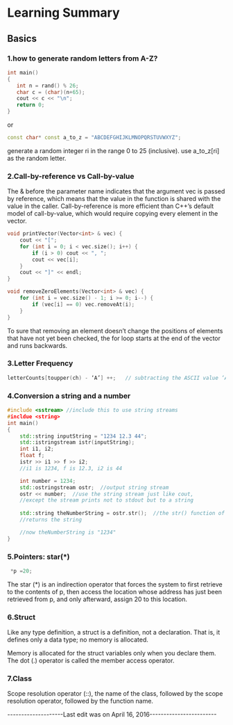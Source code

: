 
# Learning Summary

## Basics

### 1.how to generate random letters from A-Z?
```c++
int main()
{
   int n = rand() % 26;
   char c = (char)(n+65);
   cout << c << "\n";
   return 0;
}
```
or
  
```c++    
const char* const a_to_z = "ABCDEFGHIJKLMNOPQRSTUVWXYZ";
```
generate a random integer ri in the range 0 to 25 (inclusive).
use a_to_z[ri] as the random letter.

### 2.Call-by-reference vs Call-by-value

The & before the parameter name indicates that the argument vec is passed by reference, which means that the value in the function is shared with the value in the caller. Call-by-reference is more efficient than C++’s default model of call-by-value, which would require copying every element in the vector.
```c++
void printVector(Vector<int> & vec) {
	cout << "[";
	for (int i = 0; i < vec.size(); i++) {
		if (i > 0) cout << ", ";
		cout << vec[i];
	}
	cout << "]" << endl;
}

void removeZeroElements(Vector<int> & vec) {
	for (int i = vec.size() - 1; i >= 0; i--) {
		if (vec[i] == 0) vec.removeAt(i);
	}
}
```

To sure that removing an element doesn’t change the positions of elements that have not yet been checked, the for loop starts at the end of the vector and runs backwards.

### 3.Letter Frequency
```c++  
letterCounts[toupper(ch) - ‘A’] ++;   // subtracting the ASCII value ‘A’
```

### 4.Conversion a string and a number
```c++
#include <sstream> //include this to use string streams
#incldue <string>
int main()
{
	std::string inputString = "1234 12.3 44";
	std::istringstream istr(inputString);
	int i1, i2;
	float f;
	istr >> i1 >> f >> i2;
	//i1 is 1234, f is 12.3, i2 is 44

	int number = 1234;
	std::ostringstream ostr;  //output string stream
	ostr << number;  //use the string stream just like cout,
	//except the stream prints not to stdout but to a string
	
	std::string theNumberString = ostr.str();  //the str() function of the strem
	//returns the string

	//now theNumberString is "1234"
}
```

### 5.Pointers: star(*)
```c++
 *p =20;
```

The star (*) is an indirection operator that forces the system to first retrieve to the contents of p, then access the location whose address has just been retrieved from p, and only afterward, assign 20 to this location. 
 
### 6.Struct

Like any type definition, a struct is a definition, not a declaration. That is, it defines only a data type; no memory is allocated.

Memory is allocated for the struct variables only when you declare them.
The dot (.) operator is called the member access operator.

### 7.Class

Scope resolution operator (::), the name of the class, followed by the scope resolution operator, followed by the function name.


--------------------Last edit was on April 16, 2016------------------------


























